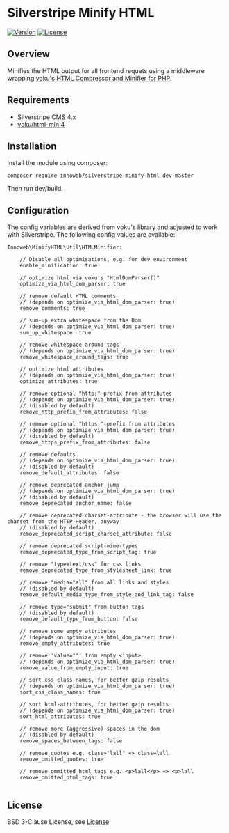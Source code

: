 # Silverstripe Minify HTML

[![Version](http://img.shields.io/packagist/v/innoweb/silverstripe-minify-html.svg?style=flat-square)](https://packagist.org/packages/innoweb/silverstripe-minify-html)
[![License](http://img.shields.io/packagist/l/innoweb/silverstripe-minify-html.svg?style=flat-square)](license.md)

## Overview

Minifies the HTML output for all frontend requets using a middleware wrapping [voku's HTML Compressor and Minifier for PHP](https://packagist.org/packages/voku/html-min).

## Requirements

* Silverstripe CMS 4.x
* [voku/html-min 4](https://packagist.org/packages/voku/html-min)

## Installation

Install the module using composer:
```
composer require innoweb/silverstripe-minify-html dev-master
```
Then run dev/build.

## Configuration

The config variables are derived from voku's library and adjusted to work with Silverstripe. The following config values are available:

```
Innoweb\MinifyHTML\Util\HTMLMinifier:

    // Disable all optimisations, e.g. for dev environment
	enable_minification: true
	
	// optimize html via voku's "HtmlDomParser()"
	optimize_via_html_dom_parser: true 
	
	// remove default HTML comments 
	// (depends on optimize_via_html_dom_parser: true)
    remove_comments: true 
	
	// sum-up extra whitespace from the Dom
	// (depends on optimize_via_html_dom_parser: true)
    sum_up_whitespace: true 
	
	// remove whitespace around tags
	// (depends on optimize_via_html_dom_parser: true)
    remove_whitespace_around_tags: true 
	
	// optimize html attributes
	// (depends on optimize_via_html_dom_parser: true)
    optimize_attributes: true 
	
	// remove optional "http:"-prefix from attributes
	// (depends on optimize_via_html_dom_parser: true)
	// (disabled by default)
    remove_http_prefix_from_attributes: false 
	
	// remove optional "https:"-prefix from attributes
	// (depends on optimize_via_html_dom_parser: true)
	// (disabled by default)
    remove_https_prefix_from_attributes: false 
	
	// remove defaults
	// (depends on optimize_via_html_dom_parser: true)
	// (disabled by default)
    remove_default_attributes: false 
	
	// remove deprecated anchor-jump
	// (depends on optimize_via_html_dom_parser: true)
	// (disabled by default)
    remove_deprecated_anchor_name: false 
	
	// remove deprecated charset-attribute - the browser will use the charset from the HTTP-Header, anyway
	// (disabled by default)
    remove_deprecated_script_charset_attribute: false 
	
	// remove deprecated script-mime-types
    remove_deprecated_type_from_script_tag: true 
	
	// remove "type=text/css" for css links
    remove_deprecated_type_from_stylesheet_link: true 
	
	// remove "media="all" from all links and styles
	// (disabled by default)
    remove_default_media_type_from_style_and_link_tag: false 
	
	// remove type="submit" from button tags
	// (disabled by default)
    remove_default_type_from_button: false 
	
	// remove some empty attributes
	// (depends on optimize_via_html_dom_parser: true)
    remove_empty_attributes: true 
	
	// remove 'value=""' from empty <input>
	// (depends on optimize_via_html_dom_parser: true)
    remove_value_from_empty_input: true 
	
	// sort css-class-names, for better gzip results
	// (depends on optimize_via_html_dom_parser: true)
    sort_css_class_names: true 
	
	// sort html-attributes, for better gzip results
	// (depends on optimize_via_html_dom_parser: true)
    sort_html_attributes: true 
	
	// remove more (aggressive) spaces in the dom
	// (disabled by default)
    remove_spaces_between_tags: false 
	
	// remove quotes e.g. class="lall" => class=lall
    remove_omitted_quotes: true 
	
	// remove ommitted html tags e.g. <p>lall</p> => <p>lall 
    remove_omitted_html_tags: true 
  
```

## License

BSD 3-Clause License, see [License](license.md)
